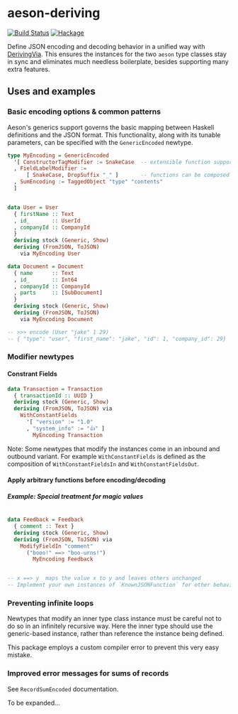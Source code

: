# aeson-deriving

[![Build Status](https://travis-ci.org/fieldstrength/aeson-deriving.svg?branch=master)](https://travis-ci.org/fieldstrength/aeson-deriving)
[![Hackage](https://img.shields.io/hackage/v/aeson-deriving.svg)](http://hackage.haskell.org/package/aeson-deriving)

Define JSON encoding and decoding behavior in a unified way with [DerivingVia](https://downloads.haskell.org/~ghc/latest/docs/html/users_guide/glasgow_exts.html#deriving-via). This ensures the instances for the two `aeson` type classes stay in sync and eliminates much needless boilerplate, besides supporting many extra features.

## Uses and examples

### Basic encoding options & common patterns

Aeson's generics support governs the basic mapping between Haskell definitions and the JSON format.
This functionality, along with its tunable parameters, can be specified with the `GenericEncoded` newtype.

```haskell
type MyEncoding = GenericEncoded
  '[ ConstructorTagModifier := SnakeCase  -- extensible function support
  , FieldLabelModifier :=
      [ SnakeCase, DropSuffix "_" ]       -- functions can be composed
  , SumEncoding := TaggedObject "type" "contents"
  ]


data User = User
  { firstName :: Text
  , id_       :: UserId        
  , companyId :: CompanyId
  }
  deriving stock (Generic, Show)
  deriving (FromJSON, ToJSON)
    via MyEncoding User

data Document = Document
  { name      :: Text
  , id_       :: Int64
  , companyId :: CompanyId
  , parts     :: [SubDocument]
  }
  deriving stock (Generic, Show)
  deriving (FromJSON, ToJSON)
    via MyEncoding Document

-- >>> encode (User "jake" 1 29)
-- { "type": "user", "first_name": "jake", "id": 1, "company_id": 29}
```

### Modifier newtypes

#### Constrant Fields

```haskell
data Transaction = Transaction
  { transactionId :: UUID }
  deriving stock (Generic, Show)
  deriving (FromJSON, ToJSON) via
    WithConstantFields
      '[ "version" := "1.0"
      , "system_info" := "👍" ]
        MyEncoding Transaction
```

Note: Some newtypes that modify the instances come in an inbound and outbound variant. For example `WithConstantFields` is defined as the composition of `WithConstantFieldsIn` and `WithConstantFieldsOut`.

#### Apply arbitrary functions before encoding/decoding

##### Example: Special treatment for magic values

```haskell

data Feedback = Feedback
  { comment :: Text }
  deriving stock (Generic, Show)
  deriving (FromJSON, ToJSON) via
    ModifyFieldIn "comment"
      ("booo!" ==> "boo-urns!")
        MyEncoding Feedback


-- x ==> y  maps the value x to y and leaves others unchanged
-- Implement your own instances of `KnownJSONFunction` for other behavior

```

### Preventing infinite loops

Newtypes that modify an inner type class instance must be careful not to do so in an infinitely recursive way. Here the inner type should use the generic-based instance, rather than reference the instance being defined.

This package employs a custom compiler error to prevent this very easy mistake.

### Improved error messages for sums of records

See `RecordSumEncoded` documentation.

To be expanded...
